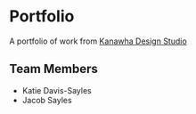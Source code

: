 # Portfolio
A portfolio of work from [Kanawha Design Studio](https://kanawha.design)

## Team Members
 - Katie Davis-Sayles
 - Jacob Sayles
